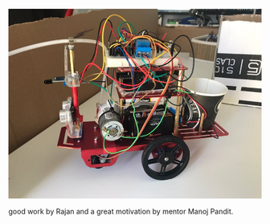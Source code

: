 ![fire robo](_000_hHWhvk6HLX.jpeg)




good work by Rajan and a great motivation by mentor Manoj Pandit.
